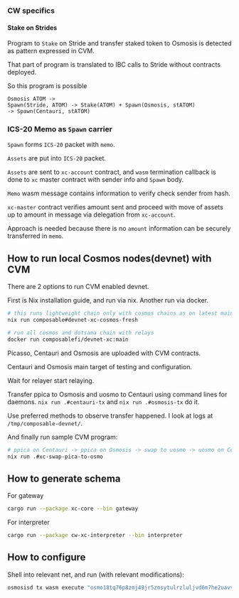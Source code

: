 ### CW specifics 

#### Stake on Strides

Program to `Stake` on Stride and transfer staked token to Osmosis
is detected as pattern expressed in CVM.

That part of program is translated to IBC calls to Stride without contracts deployed.

So this program is possible
```
Osmosis ATOM -> 
Spawn(Stride, ATOM) -> Stake(ATOM) + Spawn(Osmosis, stATOM) 
-> Spawn(Centauri, stATOM)  
```

### ICS-20 Memo as `Spawn` carrier

`Spawn` forms `ICS-20` packet with `memo`.

`Assets` are put into `ICS-20` packet.

`Assets` are sent to `xc-account` contract, and  `wasm` termination callback is done to `xc` master contract with sender info and `Spawn` body.

`Memo` wasm message contains information to verify check sender from hash. 

`xc-master` contract verifies amount sent and proceed with move of assets up to amount in message via delegation from `xc-account`. 

Approach is needed because there is no `amount` information can be securely transferred in `memo`.


## How to run local Cosmos nodes(devnet) with CVM 

There are 2 options to run CVM enabled devnet.

First is Nix installation guide, and run via nix. Another run via docker.

```bash
# this runs lightweight chain only with cosmos chains as on latest main branch
nix run composable#devnet-xc-cosmos-fresh
```

```bash
# run all cosmos and dotsama chain with relays
docker run composablefi/devnet-xc:main
```

Picasso, Centauri and Osmosis are uploaded with CVM contracts.

Centauri and Osmosis main target of testing and configuration.


Wait for relayer start relaying.

Transfer ppica to Osmosis and uosmo to Centauri using command lines for daemons.
`nix run .#centauri-tx` and `nix run .#osmosis-tx` do it. 

Use preferred methods to observe transfer happened.
I look at logs at `/tmp/composable-devnet/`.

And finally run sample CVM program: 
```bash
# ppica on Centauri -> ppica on Osmosis -> swap to uosmo -> uosmo on Centauri
nix run .#xc-swap-pica-to-osmo
```


## How to generate schema

For gateway 

```sh
cargo run --package xc-core --bin gateway
```

For interpreter

```sh
cargo run --package cw-xc-interpreter --bin interpreter
```

## How to configure

Shell into relevant net, and run (with relevant modifications):

```sh
osmosisd tx wasm execute "osmo18tq76p8zmj49jr5zmsytulrzluljvd6m7he2uavvy6f8lsp77jwqwr0z6a" "$(cat code/CVM/cvm.json)" --gas=427753 --fees=2000$FEE --from=dz
```